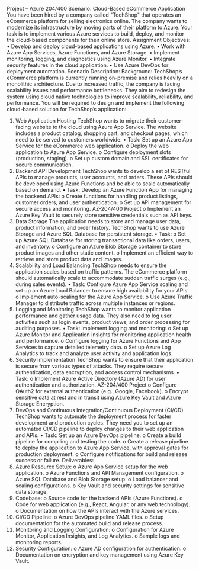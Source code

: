 Project – Azure 204/400 
Scenario: Cloud-Based eCommerce Application 
You have been hired by a company called "TechShop" that operates an eCommerce 
platform for selling electronics online. The company wants to modernize its infrastructure by 
moving parts of their platform to Azure. Your task is to implement various Azure services to 
build, deploy, and monitor the cloud-based components for their online store. 
Assignment Objectives: 
• Develop and deploy cloud-based applications using Azure. 
• Work with Azure App Services, Azure Functions, and Azure Storage. 
• Implement monitoring, logging, and diagnostics using Azure Monitor. 
• Integrate security features in the cloud application. 
• Use Azure DevOps for deployment automation. 
Scenario Description: 
Background: TechShop’s eCommerce platform is currently running on-premise and relies 
heavily on a monolithic architecture. Due to increased traffic, the company is facing 
scalability issues and performance bottlenecks. They aim to redesign the system using cloud
native technologies to improve scalability, reliability, and performance. 
You will be required to design and implement the following cloud-based solution for 
TechShop’s application: 
1. Web Application Hosting 
TechShop wants to migrate their customer-facing website to the cloud using Azure App 
Service. The website includes a product catalog, shopping cart, and checkout pages, which 
need to be served to customers worldwide. 
• Task: Set up an Azure App Service for the eCommerce web application. 
o Deploy the web application to Azure App Service. 
o Configure deployment slots (production, staging). 
o Set up custom domain and SSL certificates for secure communication. 
2. Backend API Development 
TechShop wants to develop a set of RESTful APIs to manage products, user accounts, and 
orders. These APIs should be developed using Azure Functions and be able to scale 
automatically based on demand. 
• Task: Develop an Azure Function App for managing the backend APIs: 
o Create functions for handling product listings, customer orders, and user 
authentication. 
o Set up API management for secure access and monitoring. 
AZ-204/400 Project 
o Implement an Azure Key Vault to securely store sensitive credentials such as 
API keys. 
3. Data Storage 
The application needs to store and manage user data, product information, and order history. 
TechShop wants to use Azure Storage and Azure SQL Database for persistent storage. 
• Task: 
o Set up Azure SQL Database for storing transactional data like orders, users, 
and inventory. 
o Configure an Azure Blob Storage container to store product images and other 
static content. 
o Implement an efficient way to retrieve and store product data and images. 
4. Scalability and Load Balancing 
TechShop needs to ensure the application scales based on traffic patterns. The eCommerce 
platform should automatically scale to accommodate sudden traffic surges (e.g., during sales 
events). 
• Task: Configure Azure App Service scaling and set up an Azure Load Balancer to 
ensure high availability for your APIs. 
o Implement auto-scaling for the Azure App Service. 
o Use Azure Traffic Manager to distribute traffic across multiple instances or 
regions. 
5. Logging and Monitoring 
TechShop wants to monitor application performance and gather usage data. They also need to 
log user activities such as login events, product views, and order processing for auditing 
purposes. 
• Task: Implement logging and monitoring: 
o Set up Azure Monitor and Application Insights for monitoring application 
health and performance. 
o Configure logging for Azure Functions and App Services to capture detailed 
telemetry data. 
o Set up Azure Log Analytics to track and analyze user activity and application 
logs. 
6. Security Implementation 
TechShop wants to ensure that their application is secure from various types of attacks. They 
require secure authentication, data encryption, and access control mechanisms. 
• Task: 
o Implement Azure Active Directory (Azure AD) for user authentication and 
authorization. 
AZ-204/400 Project 
o Configure OAuth2 for external authentication (e.g., Google, Facebook). 
o Encrypt sensitive data at rest and in transit using Azure Key Vault and Azure 
Storage Encryption. 
7. DevOps and Continuous Integration/Continuous Deployment (CI/CD) 
TechShop wants to automate the deployment process for faster development and production 
cycles. They need you to set up an automated CI/CD pipeline to deploy changes to their web 
application and APIs. 
• Task: Set up an Azure DevOps pipeline: 
o Create a build pipeline for compiling and testing the code. 
o Create a release pipeline to deploy the application to Azure App Service, with 
approval gates for production deployment. 
o Configure notifications for build and release success or failure. 
Deliverables: 
1. Azure Resource Setup: 
o Azure App Service setup for the web application. 
o Azure Functions and API Management configuration. 
o Azure SQL Database and Blob Storage setup. 
o Load balancer and scaling configurations. 
o Key Vault and security settings for sensitive data storage. 
2. Codebase: 
o Source code for the backend APIs (Azure Functions). 
o Code for web application (e.g., React, Angular, or any web technology). 
o Documentation on how the APIs interact with the Azure services. 
3. CI/CD Pipeline: 
o Azure DevOps pipeline YAML files. 
o Setup documentation for the automated build and release process. 
4. Monitoring and Logging Configuration: 
o Configuration for Azure Monitor, Application Insights, and Log Analytics. 
o Sample logs and monitoring reports. 
5. Security Configuration: 
o Azure AD configuration for authentication. 
o Documentation on encryption and key management using Azure Key Vault.
